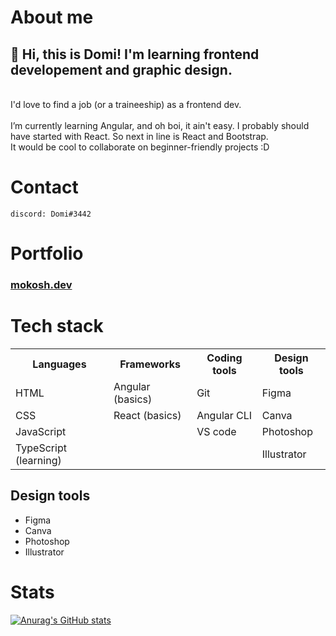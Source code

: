 # About me
<h2>👋 Hi, this is Domi! I'm learning frontend developement and graphic design.</h2>
<br>I'd love to find a job (or a traineeship) as a frontend dev.
<br><br>I’m currently learning Angular, and oh boi, it ain't easy. I probably should have started with React. So next in line is React and Bootstrap.
<br>It would be cool to collaborate on beginner-friendly projects :D

# Contact
   
    discord: Domi#3442
    
# Portfolio
<h3><a href="http://mokosh.dev">mokosh.dev</a></h3>

# Tech stack
<table>
    <tr>
        <th>Languages</th>
        <th>Frameworks</th>
        <th>Coding tools</th>
        <th>Design tools</th>
    </tr>
    <tr>
        <td>HTML</td>
        <td>Angular (basics)</td>
         <td>Git</td>
        <td>Figma</td>
    </tr>
    <tr>
        <td>CSS</td>
        <td>React (basics)</td>
        <td>Angular CLI</td>
        <td>Canva</td>
    </tr>
        <td>JavaScript</td>
        <td></td>
        <td>VS code</td>
        <td>Photoshop</td>
    <tr>
        <td>TypeScript (learning)</td>
        <td></td>
        <td></td>
        <td>Illustrator</td>
    </tr>
    
 </table>

## Design tools
* Figma
* Canva
* Photoshop
* Illustrator


# Stats

[![Anurag's GitHub stats](https://github-readme-stats.vercel.app/api?username=WitchDevelops&count_private=true&show_icons=true&theme=transparent)](https://github.com/WitchDevelops/github-readme-stats)
<!---
WitchDevelops/WitchDevelops is a ✨ special ✨ repository because its `README.md` (this file) appears on your GitHub profile.
You can click the Preview link to take a look at your changes.
--->
